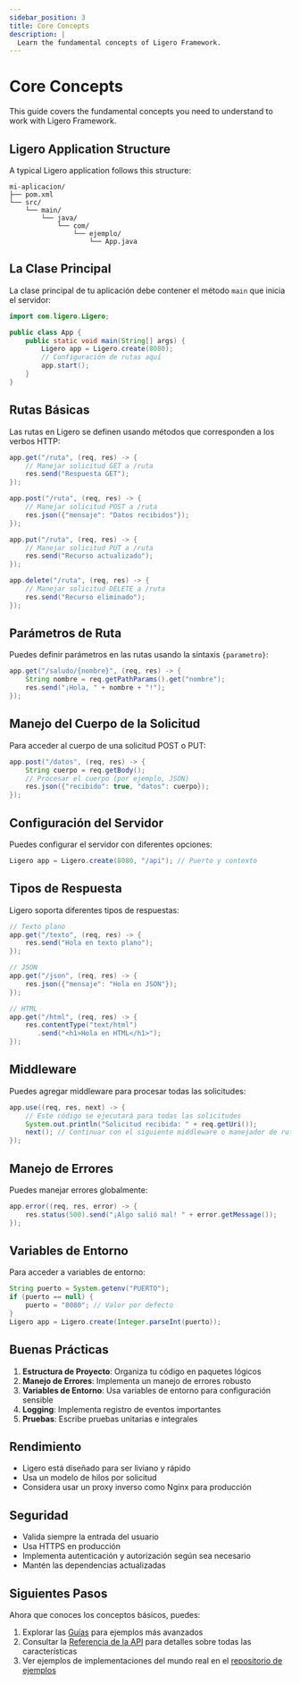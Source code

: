 ```yaml
---
sidebar_position: 3
title: Core Concepts
description: |
  Learn the fundamental concepts of Ligero Framework.
---
```


# Core Concepts

This guide covers the fundamental concepts you need to understand to work with Ligero Framework.

## Ligero Application Structure

A typical Ligero application follows this structure:

```
mi-aplicacion/
├── pom.xml
└── src/
    └── main/
        └── java/
            └── com/
                └── ejemplo/
                    └── App.java
```

## La Clase Principal

La clase principal de tu aplicación debe contener el método `main` que inicia el servidor:

```java
import com.ligero.Ligero;

public class App {
    public static void main(String[] args) {
        Ligero app = Ligero.create(8080);
        // Configuración de rutas aquí
        app.start();
    }
}
```

## Rutas Básicas

Las rutas en Ligero se definen usando métodos que corresponden a los verbos HTTP:

```java
app.get("/ruta", (req, res) -> {
    // Manejar solicitud GET a /ruta
    res.send("Respuesta GET");
});

app.post("/ruta", (req, res) -> {
    // Manejar solicitud POST a /ruta
    res.json({"mensaje": "Datos recibidos"});
});

app.put("/ruta", (req, res) -> {
    // Manejar solicitud PUT a /ruta
    res.send("Recurso actualizado");
});

app.delete("/ruta", (req, res) -> {
    // Manejar solicitud DELETE a /ruta
    res.send("Recurso eliminado");
});
```

## Parámetros de Ruta

Puedes definir parámetros en las rutas usando la sintaxis `{parametro}`:

```java
app.get("/saludo/{nombre}", (req, res) -> {
    String nombre = req.getPathParams().get("nombre");
    res.send("¡Hola, " + nombre + "!");
});
```

## Manejo del Cuerpo de la Solicitud

Para acceder al cuerpo de una solicitud POST o PUT:

```java
app.post("/datos", (req, res) -> {
    String cuerpo = req.getBody();
    // Procesar el cuerpo (por ejemplo, JSON)
    res.json({"recibido": true, "datos": cuerpo});
});
```

## Configuración del Servidor

Puedes configurar el servidor con diferentes opciones:

```java
Ligero app = Ligero.create(8080, "/api"); // Puerto y contexto
```

## Tipos de Respuesta

Ligero soporta diferentes tipos de respuestas:

```java
// Texto plano
app.get("/texto", (req, res) -> {
    res.send("Hola en texto plano");
});

// JSON
app.get("/json", (req, res) -> {
    res.json({"mensaje": "Hola en JSON"});
});

// HTML
app.get("/html", (req, res) -> {
    res.contentType("text/html")
       .send("<h1>Hola en HTML</h1>");
});
```

## Middleware

Puedes agregar middleware para procesar todas las solicitudes:

```java
app.use((req, res, next) -> {
    // Este código se ejecutará para todas las solicitudes
    System.out.println("Solicitud recibida: " + req.getUri());
    next(); // Continuar con el siguiente middleware o manejador de ruta
});
```

## Manejo de Errores

Puedes manejar errores globalmente:

```java
app.error((req, res, error) -> {
    res.status(500).send("¡Algo salió mal! " + error.getMessage());
});
```

## Variables de Entorno

Para acceder a variables de entorno:

```java
String puerto = System.getenv("PUERTO");
if (puerto == null) {
    puerto = "8080"; // Valor por defecto
}
Ligero app = Ligero.create(Integer.parseInt(puerto));
```

## Buenas Prácticas

1. **Estructura de Proyecto**: Organiza tu código en paquetes lógicos
2. **Manejo de Errores**: Implementa un manejo de errores robusto
3. **Variables de Entorno**: Usa variables de entorno para configuración sensible
4. **Logging**: Implementa registro de eventos importantes
5. **Pruebas**: Escribe pruebas unitarias e integrales

## Rendimiento

- Ligero está diseñado para ser liviano y rápido
- Usa un modelo de hilos por solicitud
- Considera usar un proxy inverso como Nginx para producción

## Seguridad

- Valida siempre la entrada del usuario
- Usa HTTPS en producción
- Implementa autenticación y autorización según sea necesario
- Mantén las dependencias actualizadas

## Siguientes Pasos

Ahora que conoces los conceptos básicos, puedes:

1. Explorar las [Guías](../guides/) para ejemplos más avanzados
2. Consultar la [Referencia de la API](../api/) para detalles sobre todas las características
3. Ver ejemplos de implementaciones del mundo real en el [repositorio de ejemplos](https://github.com/tu-usuario/ligero-ejemplos)
